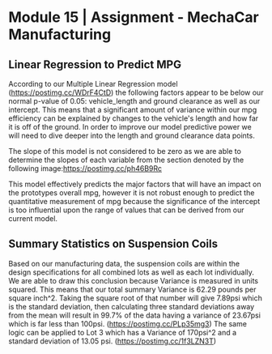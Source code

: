 # Module 15 | Assignment - MechaCar Manufacturing

## Linear Regression to Predict MPG
According to our Multiple Linear Regression model (https://postimg.cc/WDrF4CtD) the following factors appear to be below our normal p-value of 0.05: vehicle_length and ground clearance as well as our intercept. This means that a significant amount of variance within our mpg efficiency can be explained by changes to the vehicle's length and how far it is off of the ground. In order to improve our model predictive power we will need to dive deeper into the length and ground clearance data points.

The slope of this model is not considered to be zero as we are able to determine the slopes of each variable from the section denoted by the following image:https://postimg.cc/ph46B9Rc

This model effectively predicts the major factors that will have an impact on the prototypes overall mpg, however it is not robust enough to predict the quantitative measurement of mpg because the significance of the intercept is too influential upon the range of values that can be derived from our current model.

## Summary Statistics on Suspension Coils
Based on our manufacturing data, the suspension coils are within the design specifications for all combined lots as well as each lot individually. We are able to draw this conclusion because Variance is measured in units squared. This means that our total summary Variance is 62.29 pounds per square inch^2. Taking the square root of that number will give 7.89psi which is the standard deviation, then calculating three standard deviations away from the mean will result in 99.7% of the data having a variance of 23.67psi which is far less than 100psi. (https://postimg.cc/PLp35mg3)
The same logic can be applied to Lot 3 which has a Variance of 170psi^2 and a standard deviation of 13.05 psi. (https://postimg.cc/1f3LZN3T)
